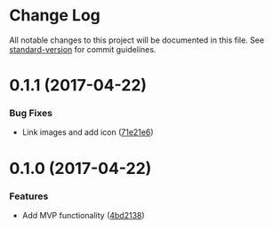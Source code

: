 # Change Log

All notable changes to this project will be documented in this file. See [standard-version](https://github.com/conventional-changelog/standard-version) for commit guidelines.

<a name="0.1.1"></a>
# 0.1.1 (2017-04-22)


### Bug Fixes

* Link images and add icon ([71e21e6](https://github.com/DerFlatulator/vscode-levels/commit/71e21e6))


<a name="0.1.0"></a>
# 0.1.0 (2017-04-22)


### Features

* Add MVP functionality ([4bd2138](https://github.com/DerFlatulator/vscode-levels/commit/4bd2138))
